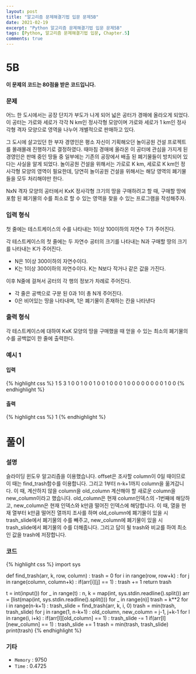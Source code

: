 ```yaml
---
layout: post
title: "알고리즘 문제해결기법 입문 문제5B"
date: 2021-02-19
excerpt: "Python 알고리즘 문제해결기법 입문 문제5B"
tags: [Python, 알고리즘 문제해결기법 입문, Chapter.5]
comments: true
---
```

# 5B
**이 문제의 코드는 80점을 받은 코드입니다.**

### 문제
어느 한 도시에서는 공장 단지가 부도가 나게 되어 넓은 공터가 경매에 올라오게 되었다. 이 공터는 가로와 세로가 각각 N km인 정사각형 모양이며 가로와 세로가 1 km인 정사각형 격자 모양으로 영역을 나누어 개별적으로 판매하고 있다. 

그 도시에 살고있던 한 부자 경영인은 평소 자신이 기획해오던 놀이공원 건설 프로젝트를 몰래몰래 진행하기로 결정하였다. 때마침 경매에 올라온 이 공터에 관심을 가지게 된 경영인은 판매 중인 땅들 중 일부에는 기존의 공장에서 배출 된 폐기물들이 방치되어 있다는 사실을 알게 되었다. 놀이공원 건설을 위해서는 가로로 K km, 세로로 K km인 정사각형 모양의 영역이 필요한데, 당연히 놀이공원 건설을 위해서는 해당 영역의 폐기물들을 모두 처리해야만 한다.

NxN 격자 모양의 공터에서 KxK 정사각형 크기의 땅을 구매하려고 할 때, 구매할 땅에 포함 된 폐기물의 수를 최소로 할 수 있는 영역을 찾을 수 있는 프로그램을 작성해주자.

### 입력 형식
첫 줄에는 테스트케이스의 수를 나타내는 1이상 100이하의 자연수 T가 주어진다.

각 테스트케이스의 첫 줄에는 두 자연수 공터의 크기를 나타내는 N과 구매할 땅의 크기를 나타내는 K가 주어진다.

- N은 1이상 300이하의 자연수이다.
- K는 1이상 300이하의 자연수이다. K는 N보다 작거나 같은 값을 가진다.

이후 N줄에 걸쳐서 공터의 각 행의 정보가 차례로 주어진다.

- 각 줄은 공백으로 구분 된 0과 1이 총 N개 주어진다.
- 0은 비어있는 땅을 나타내며, 1은 폐기물이 존재하는 칸을 나타낸다

### 출력 형식
각 테스트케이스에 대하여 KxK 모양의 땅을 구매했을 때 얻을 수 있는 최소의 폐기물의 수를 공백없이 한 줄에 출력한다.

### 예시 1
#### 입력
{% highlight css %}
1
5 3
1 0 0 1 0
0 1 0 0 1
0 0 0 1 0
0 0 0 0 0
0 0 1 0 0
{% endhighlight %}
#### 출력
{% highlight css %}
1
{% endhighlight %}

# 풀이

### 설명
슬라이딩 윈도우 알고리즘을 이용했습니다. offset은 조사할 column이 0일 때이므로 이 때는 find_trash함수를 이용합니다. 그리고 1부터 n-k+1까지 column을 옮겨갑니다. 이 때, 계산하지 않을 column을 old_column 계산해야 할 새로운 column을 new_column이라고 했습니다. old_column은 현재 column인덱스의 -1번째에 해당하고, new_column은 현재 인덱스와 k만큼 떨어진 인덱스에 해당합니다. 이 때, 열을 현재 열부터 k만큼 떨어진 열까지 조사를 하며 old_column에 폐기물이 있을 시 trash_slide에서 폐기물의 수를 빼주고, new_column에 폐기물이 있을 시 trash_slide에서 폐기물의 수를 더해줍니다. 그리고 답이 될 trash와 비교를 하여 최소인 값을 trash에 저장합니다. 

### 코드
{% highlight css %}
import sys

def find_trash(arr, k, row, column) :
	trash = 0
	for i in range(row, row+k) :
		for j in range(column, column+k) :
			if(arr[i][j] == 1) : trash += 1
	return trash

t = int(input())
for _ in range(t) :
	n, k = map(int, sys.stdin.readline().split())
	arr = [list(map(int, sys.stdin.readline().split())) for _ in range(n)]
	trash = k**2
	for i in range(n-k+1) :
		trash_slide = find_trash(arr, k, i, 0)
		trash = min(trash, trash_slide)
		for j in range(1, n-k+1) :
			old_column, new_column = j-1, j+k-1
			for l in range(i, i+k) :
				if(arr[l][old_column] == 1) : trash_slide -= 1
				if(arr[l][new_column] == 1) : trash_slide += 1
			trash = min(trash, trash_slide)
	print(trash)
{% endhighlight %}

### 기타
- `Memory` : 9750
- `Time` : 0.4725